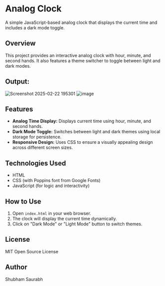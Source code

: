 # Analog Clock

A simple JavaScript-based analog clock that displays the current time and includes a dark mode toggle.

## Overview

This project provides an interactive analog clock with hour, minute, and second hands. It also features a theme switcher to toggle between light and dark modes.

## Output:

![Screenshot 2025-02-22 195301](https://github.com/user-attachments/assets/5a0e041e-a0fa-437b-ad8a-e61737845602)
![image](https://github.com/user-attachments/assets/5d4d4276-d490-416d-814c-970a21f15fe5)

## Features

*   **Analog Time Display:** Displays current time using hour, minute, and second hands.
*   **Dark Mode Toggle:** Switches between light and dark themes using local storage for persistence.
*   **Responsive Design:** Uses CSS to ensure a visually appealing design across different screen sizes.

## Technologies Used

*   HTML
*   CSS (with Poppins font from Google Fonts)
*   JavaScript (for logic and interactivity)

## How to Use

1.  Open `index.html` in your web browser.
2.  The clock will display the current time dynamically.
3.  Click on "Dark Mode" or "Light Mode" button to switch themes.

## License

MIT Open Source License

## Author

Shubham Saurabh

